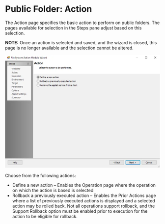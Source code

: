 # Public Folder: Action

The Action page specifies the basic action to perform on public folders. The pages available for
selection in the Steps pane adjust based on this selection.

**NOTE:** Once an action is selected and saved, and the wizard is closed, this page is no longer
available and the selection cannot be altered.

![Public Folder Action Module Wizard Action page](../../../../../../static/img/product_docs/accessanalyzer/admin/action/filesystem/action.webp)

Choose from the following actions:

- Define a new action – Enables the Operation page where the operation on which the action is based
  is selected
- Rollback a previously executed action – Enables the Prior Actions page where a list of previously
  executed actions is displayed and a selected action may be rolled back. Not all operations support
  rollback, and the Support Rollback option must be enabled prior to execution for the action to be
  eligible for rollback.
